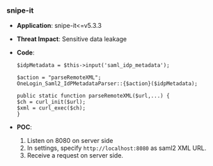 ### snipe-it

- **Application**: snipe-it<=v5.3.3

- **Threat Impact**: Sensitive data leakage

- **Code**:

  ```
  $idpMetadata = $this->input('saml_idp_metadata');
  
  $action = "parseRemoteXML";
  OneLogin_Saml2_IdPMetadataParser::{$action}($idpMetadata);
  
  public static function parseRemoteXML($url,...) {
  $ch = curl_init($url);
  $xml = curl_exec($ch);
  }
  ```

- **POC**:

  1. Listen on 8080 on server side
  1. In settings, specify `http://localhost:8080` as saml2 XML URL.
  1. Receive a request on server side. 

